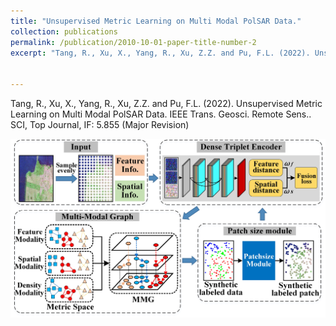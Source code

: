 ```yaml
---
title: "Unsupervised Metric Learning on Multi Modal PolSAR Data."
collection: publications
permalink: /publication/2010-10-01-paper-title-number-2
excerpt: "Tang, R., Xu, X., Yang, R., Xu, Z.Z. and Pu, F.L. (2022). Unsupervised Metric Learning on Multi Modal PolSAR Data. IEEE Trans. Geosci. Remote Sens.. SCI, Top Journal, IF: 5.855 (Major Revision) <br/><img src='/images/TGRS.jpg'>"


---
```

Tang, R., Xu, X., Yang, R., Xu, Z.Z. and Pu, F.L. (2022). Unsupervised Metric Learning on Multi Modal PolSAR Data. IEEE Trans. Geosci. Remote
Sens.. SCI, Top Journal, IF: 5.855 (Major Revision)

<img src='/images/TGRS.jpg'>
